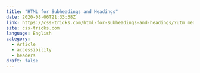 ```yaml
---
title: "HTML for Subheadings and Headings"
date: 2020-08-06T21:33:38Z
link: https://css-tricks.com/html-for-subheadings-and-headings/?utm_medium=RSS&utm_source=news.12bit.vn
site: css-tricks.com
language: English
category:
  - Article
  - accessibility
  - headers
draft: false
---
```

